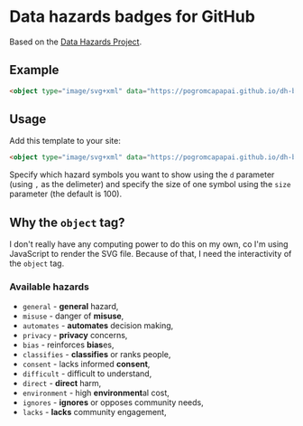 # Data hazards badges for GitHub

Based on the [Data Hazards Project](https://github.com/very-good-science/data-hazards).

## Example

<object type="image/svg+xml" data="https://pogromcapapai.github.io/dh-badge/badge.svg?d=general,misuse,automates"></object>

```html
<object type="image/svg+xml" data="https://pogromcapapai.github.io/dh-badge/badge.svg?d=general,misuse,automates"></object>
```

## Usage

Add this template to your site:

```html
<object type="image/svg+xml" data="https://pogromcapapai.github.io/dh-badge/badge.svg?d=HAZARDS&size=SIZE"></object>]
``` 

Specify which hazard symbols you want to show using the `d` parameter (using `,` as the delimeter) and specify the size of one symbol using the `size` parameter (the default is 100).

## Why the `object` tag?

I don't really have any computing power to do this on my own, co I'm using JavaScript to render the SVG file. Because of that, I need the interactivity of the `object` tag.

### Available hazards

- `general` - **general** hazard,
- `misuse` - danger of **misuse**,
- `automates` - **automates** decision making,
- `privacy` - **privacy** concerns,
- `bias` - reinforces **bias**es,
- `classifies` - **classifies** or ranks people,
- `consent` - lacks informed **consent**,
- `difficult` - difficult to understand,
- `direct` - **direct** harm,
- `environment` - high **environment**al cost,
- `ignores` - **ignores** or opposes community needs,
- `lacks` - **lacks** community engagement,
